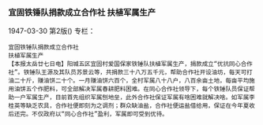 ### 宜固铁锤队捐款成立合作社  扶植军属生产

1947-03-30
第2版()
专栏：

    宜固铁锤队捐款成立合作社
    扶植军属生产
    【本报太岳廿七日电】阳城五区宜固村爱国保家铁锤队扶植军属生产，捐款成立“优抗同心合作社”。铁锤队王源及其队员苏景云等，共捐款三十八万五千元，帮助合作社开设油坊，每天可打油二十斤，赚油饼二十个。一月赚油饼六百个，全村军属八十八户，八百余亩土地，每亩平均施用油饼五个作肥料，可全部解决军属春耕肥料困难。在同心合作社领导下，每个铁锤队员保证帮助一户军属生产，目前首先组织军属刨地垒，此外合作社保证军属有啥困难就解决啥。如军属李桂英等缺乏农具，合作社便即刻为之调剂；群众缺油盐，合作社便运盐借给用，保证在今年夏收后还完。不仅政府以“同心合作社”盈利，军属即可受到优待。
